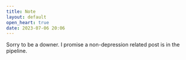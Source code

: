 ```yaml
---
title: Note
layout: default
open_heart: true
date: 2023-07-06 20:06
---
```


Sorry to be a downer. I promise a non-depression related post is in the pipeline.
